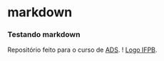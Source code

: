 # markdown

### Testando markdown

Repositório feito para o curso de [ADS](https://www.ifpb.edu.br/monteiro/ensino/coordenacoes-de-curso/cst/ads).
! [Logo IFPB](https://www.bing.com/images/search?view=detailV2&ccid=TIdXDuID&id=A8421D5DCF7AE66A85E5613CE3E694C874CAE45D&thid=OIP.TIdXDuIDaUU4qr_5PyL53wHaHa&mediaurl=https%3a%2f%2fd2jph2kk6rs79b.cloudfront.net%2f2023%2f02%2f63f76ef27730b.jpeg&cdnurl=https%3a%2f%2fth.bing.com%2fth%2fid%2fR.4c87570ee203694538aabff93f22f9df%3frik%3dXeTKdMiU5uM8YQ%26pid%3dImgRaw%26r%3d0&exph=1080&expw=1080&q=logo+if&simid=608032568385878676&FORM=IRPRST&ck=6CA63EFD0EBB36E52F82479AFFE13C57&selectedIndex=135&itb=0).
